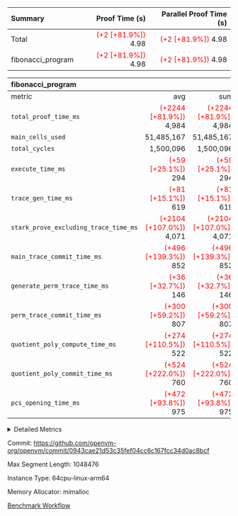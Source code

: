 | Summary | Proof Time (s) | Parallel Proof Time (s) |
|:---|---:|---:|
| Total | <span style='color: red'>(+2 [+81.9%])</span> 4.98 | <span style='color: red'>(+2 [+81.9%])</span> 4.98 |
| fibonacci_program | <span style='color: red'>(+2 [+81.9%])</span> 4.98 | <span style='color: red'>(+2 [+81.9%])</span> 4.98 |


| fibonacci_program |||||
|:---|---:|---:|---:|---:|
|metric|avg|sum|max|min|
| `total_proof_time_ms ` | <span style='color: red'>(+2244 [+81.9%])</span> 4,984 | <span style='color: red'>(+2244 [+81.9%])</span> 4,984 | <span style='color: red'>(+2244 [+81.9%])</span> 4,984 | <span style='color: red'>(+2244 [+81.9%])</span> 4,984 |
| `main_cells_used     ` |  51,485,167 |  51,485,167 |  51,485,167 |  51,485,167 |
| `total_cycles        ` |  1,500,096 |  1,500,096 |  1,500,096 |  1,500,096 |
| `execute_time_ms     ` | <span style='color: red'>(+59 [+25.1%])</span> 294 | <span style='color: red'>(+59 [+25.1%])</span> 294 | <span style='color: red'>(+59 [+25.1%])</span> 294 | <span style='color: red'>(+59 [+25.1%])</span> 294 |
| `trace_gen_time_ms   ` | <span style='color: red'>(+81 [+15.1%])</span> 619 | <span style='color: red'>(+81 [+15.1%])</span> 619 | <span style='color: red'>(+81 [+15.1%])</span> 619 | <span style='color: red'>(+81 [+15.1%])</span> 619 |
| `stark_prove_excluding_trace_time_ms` | <span style='color: red'>(+2104 [+107.0%])</span> 4,071 | <span style='color: red'>(+2104 [+107.0%])</span> 4,071 | <span style='color: red'>(+2104 [+107.0%])</span> 4,071 | <span style='color: red'>(+2104 [+107.0%])</span> 4,071 |
| `main_trace_commit_time_ms` | <span style='color: red'>(+496 [+139.3%])</span> 852 | <span style='color: red'>(+496 [+139.3%])</span> 852 | <span style='color: red'>(+496 [+139.3%])</span> 852 | <span style='color: red'>(+496 [+139.3%])</span> 852 |
| `generate_perm_trace_time_ms` | <span style='color: red'>(+36 [+32.7%])</span> 146 | <span style='color: red'>(+36 [+32.7%])</span> 146 | <span style='color: red'>(+36 [+32.7%])</span> 146 | <span style='color: red'>(+36 [+32.7%])</span> 146 |
| `perm_trace_commit_time_ms` | <span style='color: red'>(+300 [+59.2%])</span> 807 | <span style='color: red'>(+300 [+59.2%])</span> 807 | <span style='color: red'>(+300 [+59.2%])</span> 807 | <span style='color: red'>(+300 [+59.2%])</span> 807 |
| `quotient_poly_compute_time_ms` | <span style='color: red'>(+274 [+110.5%])</span> 522 | <span style='color: red'>(+274 [+110.5%])</span> 522 | <span style='color: red'>(+274 [+110.5%])</span> 522 | <span style='color: red'>(+274 [+110.5%])</span> 522 |
| `quotient_poly_commit_time_ms` | <span style='color: red'>(+524 [+222.0%])</span> 760 | <span style='color: red'>(+524 [+222.0%])</span> 760 | <span style='color: red'>(+524 [+222.0%])</span> 760 | <span style='color: red'>(+524 [+222.0%])</span> 760 |
| `pcs_opening_time_ms ` | <span style='color: red'>(+472 [+93.8%])</span> 975 | <span style='color: red'>(+472 [+93.8%])</span> 975 | <span style='color: red'>(+472 [+93.8%])</span> 975 | <span style='color: red'>(+472 [+93.8%])</span> 975 |



<details>
<summary>Detailed Metrics</summary>

| group | num_segments | keygen_time_ms | commit_exe_time_ms |
| --- | --- | --- | --- |
| fibonacci_program | 1 | 406 | 5 | 

| group | air_name | quotient_deg | interactions | constraints |
| --- | --- | --- | --- | --- |
| fibonacci_program | AccessAdapterAir<16> | 4 | 5 | 11 | 
| fibonacci_program | AccessAdapterAir<2> | 4 | 5 | 11 | 
| fibonacci_program | AccessAdapterAir<32> | 4 | 5 | 11 | 
| fibonacci_program | AccessAdapterAir<4> | 4 | 5 | 11 | 
| fibonacci_program | AccessAdapterAir<64> | 4 | 5 | 11 | 
| fibonacci_program | AccessAdapterAir<8> | 4 | 5 | 11 | 
| fibonacci_program | BitwiseOperationLookupAir<8> | 2 | 2 | 4 | 
| fibonacci_program | MemoryMerkleAir<8> | 4 | 4 | 38 | 
| fibonacci_program | PersistentBoundaryAir<8> | 4 | 3 | 5 | 
| fibonacci_program | PhantomAir | 4 | 3 | 4 | 
| fibonacci_program | Poseidon2PeripheryAir<BabyBearParameters>, 1> | 2 | 1 | 286 | 
| fibonacci_program | ProgramAir | 1 | 1 | 4 | 
| fibonacci_program | RangeTupleCheckerAir<2> | 1 | 1 | 4 | 
| fibonacci_program | Rv32HintStoreAir | 4 | 18 | 23 | 
| fibonacci_program | VariableRangeCheckerAir | 1 | 1 | 4 | 
| fibonacci_program | VmAirWrapper<Rv32BaseAluAdapterAir, BaseAluCoreAir<4, 8> | 4 | 20 | 31 | 
| fibonacci_program | VmAirWrapper<Rv32BaseAluAdapterAir, LessThanCoreAir<4, 8> | 4 | 18 | 36 | 
| fibonacci_program | VmAirWrapper<Rv32BaseAluAdapterAir, ShiftCoreAir<4, 8> | 4 | 24 | 85 | 
| fibonacci_program | VmAirWrapper<Rv32BranchAdapterAir, BranchEqualCoreAir<4> | 4 | 11 | 17 | 
| fibonacci_program | VmAirWrapper<Rv32BranchAdapterAir, BranchLessThanCoreAir<4, 8> | 4 | 13 | 32 | 
| fibonacci_program | VmAirWrapper<Rv32CondRdWriteAdapterAir, Rv32JalLuiCoreAir> | 4 | 10 | 15 | 
| fibonacci_program | VmAirWrapper<Rv32JalrAdapterAir, Rv32JalrCoreAir> | 4 | 16 | 16 | 
| fibonacci_program | VmAirWrapper<Rv32LoadStoreAdapterAir, LoadSignExtendCoreAir<4, 8> | 4 | 18 | 27 | 
| fibonacci_program | VmAirWrapper<Rv32LoadStoreAdapterAir, LoadStoreCoreAir<4> | 4 | 17 | 34 | 
| fibonacci_program | VmAirWrapper<Rv32MultAdapterAir, DivRemCoreAir<4, 8> | 4 | 25 | 76 | 
| fibonacci_program | VmAirWrapper<Rv32MultAdapterAir, MulHCoreAir<4, 8> | 4 | 24 | 23 | 
| fibonacci_program | VmAirWrapper<Rv32MultAdapterAir, MultiplicationCoreAir<4, 8> | 4 | 19 | 13 | 
| fibonacci_program | VmAirWrapper<Rv32RdWriteAdapterAir, Rv32AuipcCoreAir> | 4 | 12 | 11 | 
| fibonacci_program | VmConnectorAir | 4 | 5 | 9 | 

| group | air_name | segment | rows | prep_cols | perm_cols | main_cols | cells |
| --- | --- | --- | --- | --- | --- | --- | --- |
| fibonacci_program | AccessAdapterAir<8> | 0 | 32 |  | 12 | 17 | 928 | 
| fibonacci_program | BitwiseOperationLookupAir<8> | 0 | 65,536 | 3 | 8 | 2 | 655,360 | 
| fibonacci_program | MemoryMerkleAir<8> | 0 | 256 |  | 12 | 32 | 11,264 | 
| fibonacci_program | PersistentBoundaryAir<8> | 0 | 32 |  | 8 | 20 | 896 | 
| fibonacci_program | PhantomAir | 0 | 1 |  | 8 | 6 | 14 | 
| fibonacci_program | Poseidon2PeripheryAir<BabyBearParameters>, 1> | 0 | 256 |  | 8 | 300 | 78,848 | 
| fibonacci_program | ProgramAir | 0 | 4,096 |  | 8 | 10 | 73,728 | 
| fibonacci_program | RangeTupleCheckerAir<2> | 0 | 524,288 | 2 | 8 | 1 | 4,718,592 | 
| fibonacci_program | Rv32HintStoreAir | 0 | 4 |  | 24 | 32 | 224 | 
| fibonacci_program | VariableRangeCheckerAir | 0 | 262,144 | 2 | 8 | 1 | 2,359,296 | 
| fibonacci_program | VmAirWrapper<Rv32BaseAluAdapterAir, BaseAluCoreAir<4, 8> | 0 | 1,048,576 |  | 28 | 36 | 67,108,864 | 
| fibonacci_program | VmAirWrapper<Rv32BaseAluAdapterAir, LessThanCoreAir<4, 8> | 0 | 524,288 |  | 24 | 37 | 31,981,568 | 
| fibonacci_program | VmAirWrapper<Rv32BranchAdapterAir, BranchEqualCoreAir<4> | 0 | 262,144 |  | 16 | 26 | 11,010,048 | 
| fibonacci_program | VmAirWrapper<Rv32BranchAdapterAir, BranchLessThanCoreAir<4, 8> | 0 | 8 |  | 20 | 32 | 416 | 
| fibonacci_program | VmAirWrapper<Rv32CondRdWriteAdapterAir, Rv32JalLuiCoreAir> | 0 | 131,072 |  | 16 | 18 | 4,456,448 | 
| fibonacci_program | VmAirWrapper<Rv32JalrAdapterAir, Rv32JalrCoreAir> | 0 | 16 |  | 20 | 28 | 768 | 
| fibonacci_program | VmAirWrapper<Rv32LoadStoreAdapterAir, LoadStoreCoreAir<4> | 0 | 16 |  | 28 | 41 | 1,104 | 
| fibonacci_program | VmAirWrapper<Rv32RdWriteAdapterAir, Rv32AuipcCoreAir> | 0 | 8 |  | 16 | 20 | 288 | 
| fibonacci_program | VmConnectorAir | 0 | 2 | 1 | 12 | 5 | 34 | 

| group | segment | trace_gen_time_ms | total_proof_time_ms | total_cycles | total_cells | stark_prove_excluding_trace_time_ms | quotient_poly_compute_time_ms | quotient_poly_commit_time_ms | perm_trace_commit_time_ms | pcs_opening_time_ms | main_trace_commit_time_ms | main_cells_used | generate_perm_trace_time_ms | execute_time_ms |
| --- | --- | --- | --- | --- | --- | --- | --- | --- | --- | --- | --- | --- | --- | --- |
| fibonacci_program | 0 | 619 | 4,984 | 1,500,096 | 122,458,688 | 4,071 | 522 | 760 | 807 | 975 | 852 | 51,485,167 | 146 | 294 | 

</details>


Commit: https://github.com/openvm-org/openvm/commit/0943cae21d53c35fef04cc6c167fcc34d0ac8bcf

Max Segment Length: 1048476

Instance Type: 64cpu-linux-arm64

Memory Allocator: mimalloc

[Benchmark Workflow](https://github.com/openvm-org/openvm/actions/runs/13821340664)
